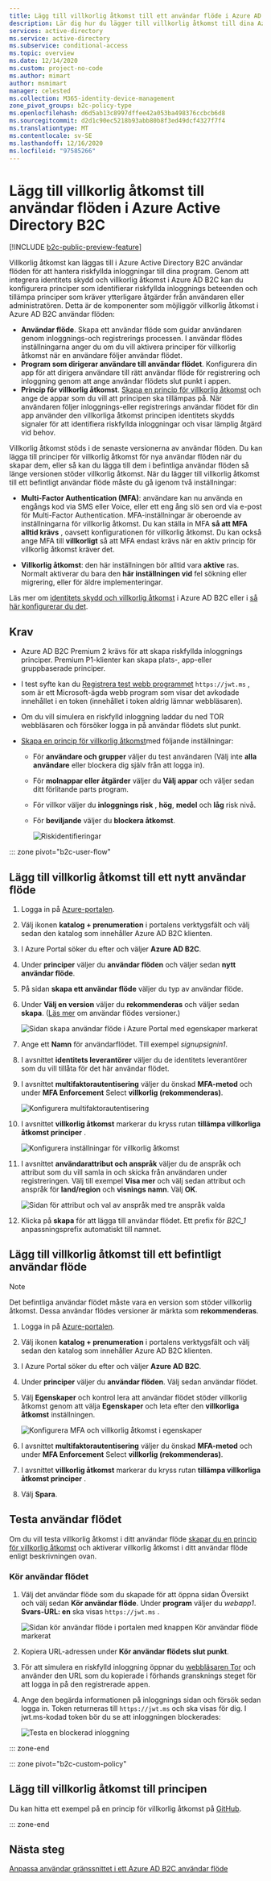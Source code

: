 ```yaml
---
title: Lägg till villkorlig åtkomst till ett användar flöde i Azure AD B2C
description: Lär dig hur du lägger till villkorlig åtkomst till dina Azure AD B2C användar flöden. Konfigurera Multi-Factor Authentication-inställningar (MFA) och principer för villkorlig åtkomst i dina användar flöden för att genomdriva principer och åtgärda riskfyllda inloggningar.
services: active-directory
ms.service: active-directory
ms.subservice: conditional-access
ms.topic: overview
ms.date: 12/14/2020
ms.custom: project-no-code
ms.author: mimart
author: msmimart
manager: celested
ms.collection: M365-identity-device-management
zone_pivot_groups: b2c-policy-type
ms.openlocfilehash: d6d5ab13c8997dffee42a053ba498376ccbcb6d8
ms.sourcegitcommit: d2d1c90ec5218b93abb80b8f3ed49dcf4327f7f4
ms.translationtype: MT
ms.contentlocale: sv-SE
ms.lasthandoff: 12/16/2020
ms.locfileid: "97585266"
---
```

# <a name="add-conditional-access-to-user-flows-in-azure-active-directory-b2c"></a>Lägg till villkorlig åtkomst till användar flöden i Azure Active Directory B2C

[!INCLUDE [b2c-public-preview-feature](../../includes/active-directory-b2c-public-preview.md)]

Villkorlig åtkomst kan läggas till i Azure Active Directory B2C användar flöden för att hantera riskfyllda inloggningar till dina program. Genom att integrera identitets skydd och villkorlig åtkomst i Azure AD B2C kan du konfigurera principer som identifierar riskfyllda inloggnings beteenden och tillämpa principer som kräver ytterligare åtgärder från användaren eller administratören. Detta är de komponenter som möjliggör villkorlig åtkomst i Azure AD B2C användar flöden:

- **Användar flöde**. Skapa ett användar flöde som guidar användaren genom inloggnings-och registrerings processen. I användar flödes inställningarna anger du om du vill aktivera principer för villkorlig åtkomst när en användare följer användar flödet.
- **Program som dirigerar användare till användar flödet**. Konfigurera din app för att dirigera användare till rätt användar flöde för registrering och inloggning genom att ange användar flödets slut punkt i appen.
- **Princip för villkorlig åtkomst**. [Skapa en princip för villkorlig åtkomst](conditional-access-identity-protection-setup.md) och ange de appar som du vill att principen ska tillämpas på. När användaren följer inloggnings-eller registrerings användar flödet för din app använder den villkorliga åtkomst principen identitets skydds signaler för att identifiera riskfyllda inloggningar och visar lämplig åtgärd vid behov.

Villkorlig åtkomst stöds i de senaste versionerna av användar flöden. Du kan lägga till principer för villkorlig åtkomst för nya användar flöden när du skapar dem, eller så kan du lägga till dem i befintliga användar flöden så länge versionen stöder villkorlig åtkomst. När du lägger till villkorlig åtkomst till ett befintligt användar flöde måste du gå igenom två inställningar:

- **Multi-Factor Authentication (MFA)**: användare kan nu använda en engångs kod via SMS eller Voice, eller ett eng ång slö sen ord via e-post för Multi-Factor Authentication. MFA-inställningar är oberoende av inställningarna för villkorlig åtkomst. Du kan ställa in MFA **så att MFA alltid krävs** , oavsett konfigurationen för villkorlig åtkomst. Du kan också ange MFA till **villkorligt** så att MFA endast krävs när en aktiv princip för villkorlig åtkomst kräver det.

- **Villkorlig åtkomst**: den här inställningen bör alltid vara **aktive** ras. Normalt aktiverar du bara den **här inställningen vid** fel sökning eller migrering, eller för äldre implementeringar.

Läs mer om [identitets skydd och villkorlig åtkomst](conditional-access-identity-protection-overview.md) i Azure AD B2C eller i [så här konfigurerar du det](conditional-access-identity-protection-setup.md).

## <a name="prerequisites"></a>Krav

- Azure AD B2C Premium 2 krävs för att skapa riskfyllda inloggnings principer. Premium P1-klienter kan skapa plats-, app-eller gruppbaserade principer.
- I test syfte kan du [Registrera test webb programmet](tutorial-register-applications.md) `https://jwt.ms` , som är ett Microsoft-ägda webb program som visar det avkodade innehållet i en token (innehållet i token aldrig lämnar webbläsaren). 
- Om du vill simulera en riskfylld inloggning laddar du ned TOR webbläsaren och försöker logga in på användar flödets slut punkt.
- [Skapa en princip för villkorlig åtkomst](conditional-access-identity-protection-setup.md)med följande inställningar:
   
  - För **användare och grupper** väljer du test användaren (Välj inte **alla användare** eller blockera dig själv från att logga in).
  - För **molnappar eller åtgärder** väljer du **Välj appar** och väljer sedan ditt förlitande parts program.
  - För villkor väljer du **inloggnings risk** , **hög**, **medel** och **låg** risk nivå.
  - För **beviljande** väljer du **blockera åtkomst**.

      ![Riskidentifieringar](media/conditional-access-identity-protection-setup/test-conditional-access-policy.png)

::: zone pivot="b2c-user-flow"

## <a name="add-conditional-access-to-a-new-user-flow"></a>Lägg till villkorlig åtkomst till ett nytt användar flöde

1. Logga in på [Azure-portalen](https://portal.azure.com).
1. Välj ikonen **katalog + prenumeration** i portalens verktygsfält och välj sedan den katalog som innehåller Azure AD B2C klienten.
1. I Azure Portal söker du efter och väljer **Azure AD B2C**.
1. Under **principer** väljer du **användar flöden** och väljer sedan **nytt användar flöde**.
1. På sidan **skapa ett användar flöde** väljer du typ av användar flöde.
1. Under **Välj en version** väljer du **rekommenderas** och väljer sedan **skapa**. ([Läs mer](user-flow-versions.md) om användar flödes versioner.)

    ![Sidan skapa användar flöde i Azure Portal med egenskaper markerat](./media/tutorial-create-user-flows/select-version.png)

1. Ange ett **Namn** för användarflödet. Till exempel *signupsignin1*.
1. I avsnittet **identitets leverantörer** väljer du de identitets leverantörer som du vill tillåta för det här användar flödet.
2. I avsnittet **multifaktorautentisering** väljer du önskad **MFA-metod** och under **MFA Enforcement** Select **villkorlig (rekommenderas)**.
 
   ![Konfigurera multifaktorautentisering](media/conditional-access-user-flow/configure-mfa.png)

1. I avsnittet **villkorlig åtkomst** markerar du kryss rutan **tillämpa villkorliga åtkomst principer** .

   ![Konfigurera inställningar för villkorlig åtkomst](media/conditional-access-user-flow/configure-conditional-access.png)

1. I avsnittet **användarattribut och anspråk** väljer du de anspråk och attribut som du vill samla in och skicka från användaren under registreringen. Välj till exempel **Visa mer** och välj sedan attribut och anspråk för **land/region** och **visnings namn**. Välj **OK**.

    ![Sidan för attribut och val av anspråk med tre anspråk valda](./media/conditional-access-user-flow/configure-user-attributes-claims.png)

1. Klicka på **skapa** för att lägga till användar flödet. Ett prefix för *B2C_1* anpassningsprefix automatiskt till namnet.

## <a name="add-conditional-access-to-an-existing-user-flow"></a>Lägg till villkorlig åtkomst till ett befintligt användar flöde

> [!NOTE]
> Det befintliga användar flödet måste vara en version som stöder villkorlig åtkomst. Dessa användar flödes versioner är märkta som **rekommenderas**.

1. Logga in på [Azure-portalen](https://portal.azure.com).

1. Välj ikonen **katalog + prenumeration** i portalens verktygsfält och välj sedan den katalog som innehåller Azure AD B2C klienten.

1. I Azure Portal söker du efter och väljer **Azure AD B2C**.

1. Under **principer** väljer du **användar flöden**. Välj sedan användar flödet.

1. Välj **Egenskaper** och kontrol lera att användar flödet stöder villkorlig åtkomst genom att välja **Egenskaper** och leta efter den **villkorliga åtkomst** inställningen.
 
   ![Konfigurera MFA och villkorlig åtkomst i egenskaper](media/conditional-access-user-flow/add-conditional-access.png)

1. I avsnittet **multifaktorautentisering** väljer du önskad **MFA-metod** och under **MFA Enforcement** Select **villkorlig (rekommenderas)**.
 
1. I avsnittet **villkorlig åtkomst** markerar du kryss rutan **tillämpa villkorliga åtkomst principer** .

1. Välj **Spara**.

## <a name="test-the-user-flow"></a>Testa användar flödet

Om du vill testa villkorlig åtkomst i ditt användar flöde [skapar du en princip för villkorlig åtkomst](conditional-access-identity-protection-setup.md) och aktiverar villkorlig åtkomst i ditt användar flöde enligt beskrivningen ovan. 


### <a name="run-the-user-flow"></a>Kör användar flödet

1. Välj det användar flöde som du skapade för att öppna sidan Översikt och välj sedan **Kör användar flöde**. Under **program** väljer du *webapp1*. **Svars-URL: en** ska visas `https://jwt.ms` .

   ![Sidan kör användar flöde i portalen med knappen Kör användar flöde markerat](./media/tutorial-create-user-flows/signup-signin-run-now.PNG)

1. Kopiera URL-adressen under **Kör användar flödets slut punkt**.

1. För att simulera en riskfylld inloggning öppnar du [webbläsaren Tor](https://www.torproject.org/download/) och använder den URL som du kopierade i förhands gransknings steget för att logga in på den registrerade appen.

1. Ange den begärda informationen på inloggnings sidan och försök sedan logga in. Token returneras till `https://jwt.ms` och ska visas för dig. I jwt.ms-kodad token bör du se att inloggningen blockerades:

   ![Testa en blockerad inloggning](media/conditional-access-identity-protection-setup/test-blocked-sign-in.png)

::: zone-end

::: zone pivot="b2c-custom-policy"

## <a name="add-conditional-access-to-your-policy"></a>Lägg till villkorlig åtkomst till principen

Du kan hitta ett exempel på en princip för villkorlig åtkomst på [GitHub](https://github.com/azure-ad-b2c/samples/tree/master/policies/conditional-access).

::: zone-end

## <a name="next-steps"></a>Nästa steg

[Anpassa användar gränssnittet i ett Azure AD B2C användar flöde](customize-ui-with-html.md)
